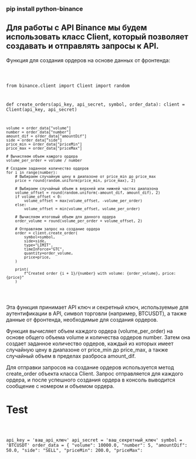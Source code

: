 ### pip install python-binance

## Для работы с API Binance мы будем использовать класс Client, который позволяет создавать и отправлять запросы к API.
Функция для создания ордеров на основе данных от фронтенда:


<div class="code-block">
<pre>
<code class="python">

from binance.client import Client
import random

def create_orders(api_key, api_secret, symbol, order_data):
    client = Client(api_key, api_secret)

    volume = order_data["volume"]
    number = order_data["number"]
    amount_dif = order_data["amountDif"]
    side = order_data["side"]
    price_min = order_data["priceMin"]
    price_max = order_data["priceMax"]

    # Вычисляем объем каждого ордера
    volume_per_order = volume / number

    # Создаем заданное количество ордеров
    for i in range(number):
        # Выбираем случайную цену в диапазоне от price_min до price_max
        price = round(random.uniform(price_min, price_max), 2)

        # Выбираем случайный объем в верхней или нижней частях диапазона
        volume_offset = round(random.uniform(-amount_dif, amount_dif), 2)
        if volume_offset < 0:
            volume_offset = max(volume_offset, -volume_per_order)
        else:
            volume_offset = min(volume_offset, volume_per_order)

        # Вычисляем итоговый объем для данного ордера
        order_volume = round(volume_per_order + volume_offset, 2)

        # Отправляем запрос на создание ордера
        order = client.create_order(
            symbol=symbol,
            side=side,
            type="LIMIT",
            timeInForce="GTC",
            quantity=order_volume,
            price=price,
        )

        print(
            f"Created order {i + 1}/{number} with volume: {order_volume}, price: {price}"
        )
</code>
</pre>
</div>

Эта функция принимает API ключ и секретный ключ, используемые для аутентификации в API, символ торговли (например, BTCUSDT), а также данные от фронтенда, необходимые для создания ордеров.

Функция вычисляет объем каждого ордера (volume_per_order) на основе общего объема volume и количества ордеров number. Затем она создает заданное количество ордеров, каждый из которых имеет случайную цену в диапазоне от price_min до price_max, а также случайный объем в пределах разброса amount_dif.

Для отправки запросов на создание ордеров используется метод create_order объекта класса Client. Запрос отправляется для каждого ордера, и после успешного создания ордера в консоль выводится сообщение с номером и объемом ордера.

# Test

<div class="code-block">
<pre>
<code class="python">
 
api_key = 'ваш_api_ключ'
api_secret = 'ваш_секретный_ключ'
symbol = 'BTCUSDT'
order_data = {
   "volume": 10000.0,
   "number": 5,
   "amountDif": 50.0,
   "side": "SELL",
   "priceMin": 200.0,
   "priceMax":
  
  </code>
</pre>
</div>
